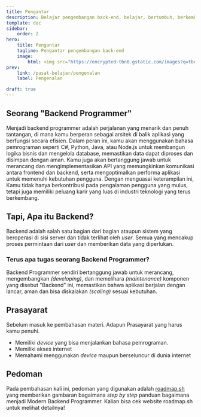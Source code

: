 ```yaml
---
title: Pengantar
description: Belajar pengembangan back-end, belajar, bertumbuh, berkembang, memberi dampak.
template: doc
sidebar:
    order: 2
hero:
    title: Pengantar
    tagline: Pengantar pengembangan back-end
    image:
        html: <img src="https://encrypted-tbn0.gstatic.com/images?q=tbn:ANd9GcRHw83FTwvwPcC2KHh9A3ETSsqYqVtRUjRBJw&s" alt="backend-hero-banner" />
prev:
    link: /pusat-belajar/pengenalan
    label: Pengenalan

draft: true
---
```


## Seorang "Backend Programmer"
Menjadi backend programmer adalah perjalanan yang menarik dan penuh tantangan, di mana kamu berperan sebagai arsitek di balik aplikasi yang berfungsi secara efisien. Dalam peran ini, kamu akan menggunakan bahasa pemrograman seperti C#, Python, Java, atau Node.js untuk membangun logika bisnis dan mengelola database, memastikan data dapat diproses dan disimpan dengan aman. Kamu juga akan bertanggung jawab untuk merancang dan mengimplementasikan API yang memungkinkan komunikasi antara frontend dan backend, serta mengoptimalkan performa aplikasi untuk memenuhi kebutuhan pengguna. Dengan menguasai keterampilan ini, Kamu tidak hanya berkontribusi pada pengalaman pengguna yang mulus, tetapi juga memiliki peluang karir yang luas di industri teknologi yang terus berkembang.

## Tapi, Apa itu Backend?
Backend adalah salah satu bagian dari bagian ataupun sistem yang beroperasi di sisi server dan tidak terlihat oleh _user_. Semua yang mencakup proses permintaan dari _user_ dan memberikan data yang diperlukan.

### Terus apa tugas seorang Backend Programmer?
Backend Programmer sendiri bertanggung jawab untuk merancang, mengembangkan _(developing)_, dan memelihara _(maintenance)_ komponen yang disebut "Backend" ini, memastikan bahwa aplikasi berjalan dengan lancar, aman dan bisa diskalakan _(scaling)_ sesuai kebutuhan.

## Prasayarat
Sebelum masuk ke pembahasan materi. Adapun Prasayarat yang harus kamu penuhi.
- Memiliki _device_ yang bisa menjalankan bahasa pemrograman.
- Memiliki akses internet
- Memahami menggunakan _device_ maupun berseluncur di dunia internet

## Pedoman
Pada pembahasan kali ini, pedoman yang digunakan adalah [roadmap.sh](https://roadmap.sh/backend?r=backend-beginner) yang memberikan gambaran bagaimana _step by step_ panduan bagaimana menjadi Modern Backend Programmer. Kalian bisa cek website roadmap.sh untuk melihat detailnya!